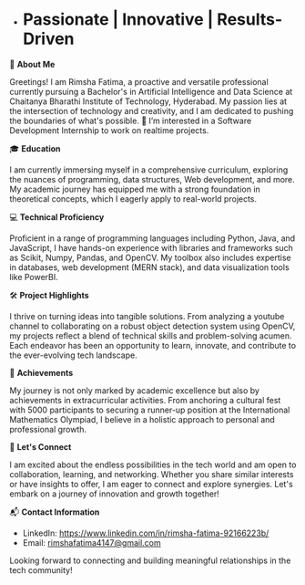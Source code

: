- # Passionate | Innovative | Results-Driven

🚀 **About Me**

Greetings! I am Rimsha Fatima, a proactive and versatile professional currently pursuing a Bachelor's in Artificial Intelligence and Data Science 
at Chaitanya Bharathi Institute of Technology, Hyderabad. My passion lies at the intersection of technology and creativity, and I am dedicated to pushing the boundaries of
what's possible. 👀 I’m interested in a Software Development Internship to work on realtime projects.

🎓 **Education**

I am currently immersing myself in a comprehensive curriculum, exploring the nuances of programming, data structures, Web development, and more.
My academic journey has equipped me with a strong foundation in theoretical concepts, which I eagerly apply to real-world projects.

💻 **Technical Proficiency**

Proficient in a range of programming languages including Python, Java, and JavaScript, I have hands-on experience with libraries and frameworks such as
Scikit, Numpy, Pandas, and OpenCV. My toolbox also includes expertise in databases, web development (MERN stack), and data visualization tools like PowerBI.

🛠️ **Project Highlights**

I thrive on turning ideas into tangible solutions. From analyzing a youtube channel to collaborating on a robust object detection system using OpenCV, my projects 
reflect a blend of technical skills and problem-solving acumen. Each endeavor has been an opportunity to learn, innovate, and contribute to the ever-evolving tech landscape.

🌟 **Achievements**

My journey is not only marked by academic excellence but also by achievements in extracurricular activities. 
From anchoring a cultural fest with 5000 participants to securing a runner-up position at the International Mathematics Olympiad, I believe in a holistic approach 
to personal and professional growth.

🤝 **Let's Connect**

I am excited about the endless possibilities in the tech world and am open to collaboration, learning, and networking. Whether you share similar interests or have 
insights to offer, I am eager to connect and explore synergies. Let's embark on a journey of innovation and growth together!

📬 **Contact Information**

- LinkedIn: https://www.linkedin.com/in/rimsha-fatima-92166223b/
- Email: rimshafatima4147@gmail.com

Looking forward to connecting and building meaningful relationships in the tech community!


<!---
FatimaRimsha/FatimaRimsha is a ✨ special ✨ repository because its `README.md` (this file) appears on your GitHub profile.
You can click the Preview link to take a look at your changes.
--->
